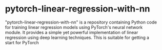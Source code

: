 # pytorch-linear-regression-with-nn
"pytorch-linear-regression-with-nn" is a repository containing Python code for training linear regression models using PyTorch's neural network module. It provides a simple yet powerful implementation of linear regression using deep learning techniques. This is suitable for getting a start for PyTorch
